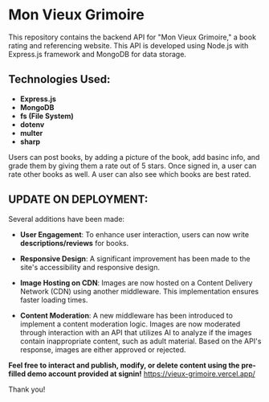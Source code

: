 # Mon Vieux Grimoire 

This repository contains the backend API for "Mon Vieux Grimoire," a book rating and referencing website. This API is developed using Node.js with Express.js framework and MongoDB for data storage.

## Technologies Used:
- **Express.js**
- **MongoDB**
- **fs (File System)**
- **dotenv**
- **multer**
- **sharp**

Users can post books, by adding a picture of the book, add basinc info, and grade them by giving them a rate out of 5 stars. 
Once signed in, a user can rate other books as well.
A user can also see which books are best rated.


## UPDATE ON DEPLOYMENT:

Several additions have been made:

- **User Engagement**: To enhance user interaction, users can now write **descriptions/reviews** for books. 

- **Responsive Design**: A significant improvement has been made to the site's accessibility and responsive design.

- **Image Hosting on CDN**: Images are now hosted on a Content Delivery Network (CDN) using another middleware. This implementation ensures faster loading times.

- **Content Moderation**: A new middleware has been introduced to implement a content moderation logic. Images are now moderated through interaction with an API that utilizes AI to analyze if the images contain inappropriate content, such as adult material. Based on the API's response, images are either approved or rejected. 

**Feel free to interact and publish, modify, or delete content using the pre-filled demo account provided at signin!**
https://vieux-grimoire.vercel.app/

Thank you!



